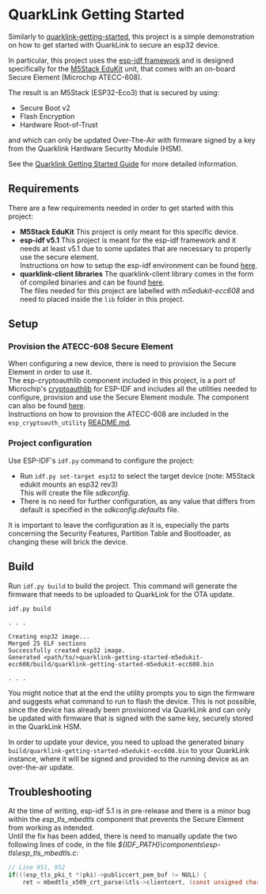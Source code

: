 # QuarkLink Getting Started

Similarly to [quarklink-getting-started](https://github.com/cryptoquantique/quarklink-getting-started), this project is a simple demonstration on how to get started with QuarkLink to secure an esp32 device.

In particular, this project uses the [esp-idf framework](https://docs.espressif.com/projects/esp-idf/en/latest/esp32/get-started/) and is designed specifically for the [M5Stack EduKit](https://shop.m5stack.com/products/m5stack-core2-esp32-iot-development-kit-for-aws-iot-edukit) unit, that comes with an on-board Secure Element (Microchip ATECC-608).

The result is an M5Stack (ESP32-Eco3) that is secured by using:
- Secure Boot v2
- Flash Encryption
- Hardware Root-of-Trust

and which can only be updated Over-The-Air with firmware signed by a key from the Quarklink Hardware Security Module (HSM).

See the [Quarklink Getting Started Guide](https://cryptoquantique.github.io/QuarklinkGettingStartedGuide.pdf) for more detailed information.

## Requirements

There are a few requirements needed in order to get started with this project:

- **M5Stack EduKit**
    This project is only meant for this specific device.
- **esp-idf v5.1**
    This project is meant for the esp-idf framework and it needs at least v5.1 due to some updates that are necessary to properly use the secure element.  
    Instructions on how to setup the esp-idf environment can be found [here](https://docs.espressif.com/projects/esp-idf/en/latest/esp32/get-started/index.html).
- **quarklink-client libraries**
    The quarklink-client library comes in the form of compiled binaries and can be found [here](https://github.com/cryptoquantique/quarklink-binaries/tree/main/quarklink-getting-started).  
    The files needed for this project are labelled with *m5edukit-ecc608* and need to placed inside the `lib` folder in this project.

## Setup

### Provision the ATECC-608 Secure Element
When configuring a new device, there is need to provision the Secure Element in order to use it.  
The esp-cryptoauthlib component included in this project, is a port of Microchip's [cryptoauthlib](https://github.com/MicrochipTech/cryptoauthlib) for ESP-IDF and includes all the utilities needed to configure, provision and use the Secure Element module. The component can also be found [here](https://github.com/espressif/esp-cryptoauthlib).  
Instructions on how to provision the ATECC-608 are included in the `esp_cryptoauth_utility` [README.md](./components/esp-cryptoauthlib/esp_cryptoauth_utility/README.md).  

### Project configuration
Use ESP-IDF's `idf.py` command to configure the project:
- Run `idf.py set-target esp32` to select the target device (note: M5Stack edukit mounts an esp32 rev3)  
    This will create the file *sdkconfig*.
- There is no need for further configuration, as any value that differs from default is specified in the *sdkconfig.defaults* file.

It is important to leave the configuration as it is, especially the parts concerning the Security Features, Partition Table and Bootloader, as changing these will brick the device.

## Build
Run `idf.py build` to build the project. 
This command will generate the firmware that needs to be uploaded to QuarkLink for the OTA update.
```
idf.py build

. . .

Creating esp32 image...
Merged 25 ELF sections
Successfully created esp32 image.
Generated <path/to/>quarklink-getting-started-m5edukit-ecc608/build/quarklink-getting-started-m5edukit-ecc608.bin

. . .

```

You might notice that at the end the utility prompts you to sign the firmware and suggests what command to run to flash the device. This is not possible, since the device has already been provisioned via QuarkLink and can only be updated with firmware that is signed with the same key, securely stored in the QuarkLink HSM.

In order to update your device, you need to upload the generated binary `build/quarklink-getting-started-m5edukit-ecc608.bin` to your QuarkLink instance, where it will be signed and provided to the running device as an over-the-air update.

## Troubleshooting
At the time of writing, esp-idf 5.1 is in pre-release and there is a minor bug within the *esp_tls_mbedtls* component that prevents the Secure Element from working as intended.  
Until the fix has been added, there is need to manually update the two following lines of code, in the file *${IDF_PATH}\components\esp-tls\esp_tls_mbedtls.c*:
```c
// Line 951, 952
if(((esp_tls_pki_t *)pki)->publiccert_pem_buf != NULL) {
    ret = mbedtls_x509_crt_parse(&tls->clientcert, (const unsigned char*)(((esp_tls_pki_t *) pki)->publiccert_pem_buf), ((esp_tls_pki_t *)pki)->publiccert_pem_bytes); 
```